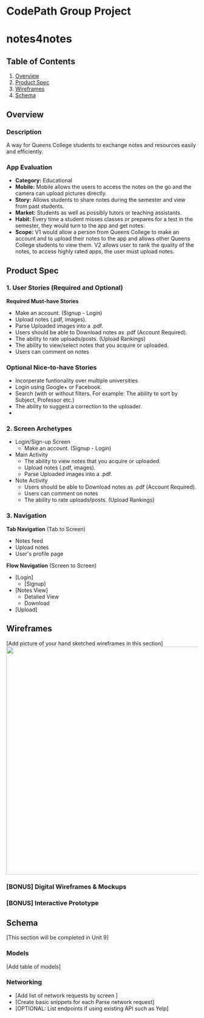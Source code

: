 CodePath Group Project
======

# notes4notes

## Table of Contents
1. [Overview](#Overview)
1. [Product Spec](#Product-Spec)
1. [Wireframes](#Wireframes)
2. [Schema](#Schema)

## Overview
### Description
A way for Queens College students to exchange notes and resources easily and efficiently. 

### App Evaluation
- **Category:** Educational
- **Mobile:** Mobile allows the users to access the notes on the go and the camera can upload pictures directly.
- **Story:** Allows students to share notes during the semester and view from past students.
- **Market:** Students as well as possibly tutors or teaching assistants.
- **Habit:** Every time a student misses classes or prepares for a test in the semester, they would turn to the app and get notes.
- **Scope:** V1 would allow a person from Queens College to make an account and to upload their notes to the app and allows other Queens College students to view them. V2 allows user to rank the quality of the notes, to access highly rated apps, the user must upload notes.  

## Product Spec

### 1. User Stories (Required and Optional)

**Required Must-have Stories**

* Make an account. (Signup - Login)
* Upload notes     (.pdf, images).
* Parse Uploaded images into a .pdf. 
* Users should be able to Download notes as .pdf (Account Required). 
* The ability to rate uploads/posts. (Upload Rankings)
* The ability to view/select notes that you acquire or uploaded.
* Users can comment on notes

### Optional Nice-to-have Stories 
* Incorperate funtionality over multiple universities 
* Login using Google+ or Facebook. 
* Search (with or without filters. For example: The ability to sort by Subject,       Professor etc.)
* The ability to suggest a correction to the uploader. 
*
### 2. Screen Archetypes
* Login/Sign-up Screen
   * Make an account. (Signup - Login)
* Main Activity
   *  The ability to view notes that you acquire or uploaded.
   *  Upload notes     (.pdf, images).
   *  Parse Uploaded images into a .pdf.
* Note Activity
   * Users should be able to Download notes as .pdf (Account Required). 
   * Users can comment on notes
   * The ability to rate uploads/posts. (Upload Rankings)


### 3. Navigation

**Tab Navigation** (Tab to Screen)

* Notes feed
* Upload notes
* User's profile page 

**Flow Navigation** (Screen to Screen)

* [Login]
   * [Signup]
* [Notes View]
   * Detailed View
   * Download
* [Upload]
   

## Wireframes
[Add picture of your hand sketched wireframes in this section]
<img src="YOUR_WIREFRAME_IMAGE_URL" width=600>

### [BONUS] Digital Wireframes & Mockups

### [BONUS] Interactive Prototype

## Schema 
[This section will be completed in Unit 9]
### Models
[Add table of models]
### Networking
- [Add list of network requests by screen ]
- [Create basic snippets for each Parse network request]
- [OPTIONAL: List endpoints if using existing API such as Yelp]
